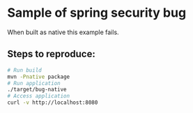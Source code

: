 # Sample of spring security bug
When built as native this example fails.

## Steps to reproduce:
```bash
# Run build
mvn -Pnative package
# Run application
./target/bug-native
# Access application
curl -v http://localhost:8080
```